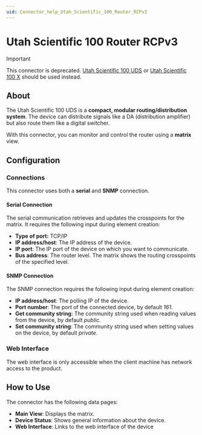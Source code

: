 ```yaml
---
uid: Connector_help_Utah_Scientific_100_Router_RCPv3
---
```


# Utah Scientific 100 Router RCPv3

> [!IMPORTANT]
> This connector is deprecated. [Utah Scientific 100 UDS](xref:Connector_help_Utah_Scientific_100_UDS) or [Utah Scientific 100 X](xref:Connector_help_Utah_Scientific_100_X) should be used instead.

## About

The Utah Scientific 100 UDS is a **compact, modular routing/distribution system**. The device can distribute signals like a DA (distribution amplifier) but also route them like a digital switcher.

With this connector, you can monitor and control the router using a **matrix** view.

## Configuration

### Connections

This connector uses both a **serial** and **SNMP** connection.

#### Serial Connection

The serial communication retrieves and updates the crosspoints for the matrix. It requires the following input during element creation:

- **Type of port:** TCP/IP
- **IP address/host**: The IP address of the device.
- **IP port**: The IP port of the device on which you want to communicate.
- **Bus address**: The router level. The matrix shows the routing crosspoints of the specified level.

#### SNMP Connection

The SNMP connection requires the following input during element creation:

- **IP address/host**: The polling IP of the device.
- **Port number**: The port of the connected device, by default *161*.
- **Get community string**: The community string used when reading values from the device, by default *public.*
- **Set community string**: The community string used when setting values on the device, by default *private*.

### Web Interface

The web interface is only accessible when the client machine has network access to the product.

## How to Use

The connector has the following data pages:

- **Main View**: Displays the matrix.
- **Device Status**: Shows general information about the device.
- **Web Interface**: Links to the web interface of the device
